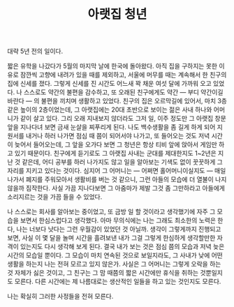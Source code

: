 ﻿---
title: 아랫집 청년
categories:
  - thoughts
pubDate: 2019-11-16
description: 기본 설명을 입력하세요
---

대략 5년 전의 일이다.

짧은 유학을 나갔다가 5월의 마지막 날에 한국에 돌아왔다. 아직 집을 구하지는 못한 이유로 잠깐씩 고향에 내려가 있을 때를 제외하고, 서울에 머무를 때는 계속해서 한 친구의 집에 신세를 졌다. 그렇게 신세를 진 시간도 어느새 꽉 채운 여섯 달에 가까워 오고 있었다. 나 스스로도 약간의 불편을 감수하고, 또 오래된 친구에게도 약간 — 부디 약간이길 바란다 — 의 불편을 끼치며 생활하고 있었다. 친구의 집은 오르막길에 있어서, 마치 3층 같은 높이의 2층이었는데, 그 아랫집에는 20대 초반으로 보이는 젊은 사내 하나와 어머니가 같이 살고 있다. 그리 오래 지내보지 않더라도 그저 일, 이주 정도만 그 아랫집 창문 앞을 지나다녀 보면 금새 눈살을 찌푸리게 된다. 나도 백수생활을 좀 길게 하게 되어 지원서를 내거나 하러 나가면 점심 때 쯤이 되어서야 나가고, 또 들어오는 것도 저녁 시간이 늦어서 들어오는데, 그 앞을 오가다 보면 그 청년은 항상 티비 앞에 앉아서 게임만 하고 있기 때문이다. 친구에게 듣기로도 그 아랫집 사내는 군대를 제대한지도 1~2년은 지난 것 같은데, 어디 공부를 하러 나가지도 않고 일을 알아보는 기색도 없이 꿋꿋하게 그 자리를 지키고 있다는 것이다. 심지어 그 어머니는 — 어쩌면 홀어머니이실지도 — 매일 나가서 폐지를 주워모아서 생활비를 버는 것 같으니, 그런 아들의 모습에 더 열불이 나지 않을까 짐작한다. 사실 가끔 지나다보면 그 아줌마가 제발 그것 좀 그만하라고 아들에게 소리지르는 것을 가끔 들을 수 있었다.

나 스스로는 회사를 알아보는 중이었고, 또 금방 일 할 것이라고 생각했기에 자주 그 모습을 보면서 한심스럽다고 생각했다. 아마 무의식에는 나는 그래도 최소한의 노력은 한다, 나는 너보다 낫다는 그런 우월감이 있었던 것 아닐까. 생각이 그렇게까지 진행되고 보면, 사실 이 몇 달을 놀며 시간을 흘려보낸 내가 그걸 그렇게 한심하게 생각할만한 자격이 있는지도 다시 생각해 보게 된다. 결국 내가 보는 것은 점심 쯤의 모습과 저녁 늦은 시간의 모습일 뿐이다. 그 모습이 마치 연속된 것으로 보일지라도, 그 사내가 낮에 어떤 생활을 하는지 나는 전혀 모르고 있지 않은가. 사실은 그 어머니는 그렇게 오락을 하는 것 자체가 싫은 것이고, 그 친구는 그 맘 때쯤의 짧은 시간에만 휴식을 취하는 것뿐일지도 모른다. 다른 시간에는 제 나름대로는 생산적인 일들을 하고 있는 것인지도 모른다.

나는 확실히 그러한 사정들을 전혀 모른다.


